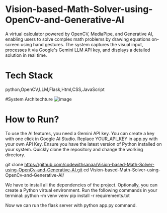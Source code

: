 # Vision-based-Math-Solver-using-OpenCv-and-Generative-AI
A virtual calculator powered by OpenCV, MediaPipe, and Generative AI, enabling users to solve complex math problems by drawing equations on-screen using hand gestures. The system captures the visual input, processes it via Google's Gemini LLM API key, and displays a detailed solution in real time.

# Tech Stack
python,OpenCV,LLM,Flask,Html,CSS,JavaScript

#System Architechture
![image](https://github.com/user-attachments/assets/45a488b8-8377-470a-bbbb-8ec0118c68cb)

# How to Run?
 To use the AI features, you need a Gemini API key. You can create a key with one click in Google AI Studio. Replace YOUR_API_KEY in app.py with your own API Key.
Ensure you have the latest version of Python installed on your system. Quickly clone the repository and change the working directory.

git clone https://github.com/codewithsanaa/Vision-based-Math-Solver-using-OpenCv-and-Generative-AI.git
cd Vision-based-Math-Solver-using-OpenCv-and-Generative-AI/

We have to install all the dependencies of the project. Optionally, you can create a Python virtual environment. Run the following commands in your terminal:
python -m venv venv
pip install -r requirements.txt

Now we can run the flask server with python app.py command.
